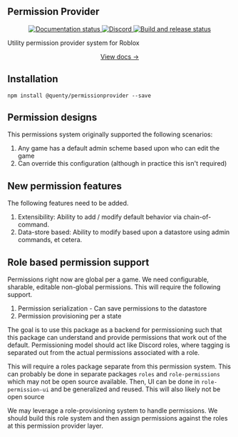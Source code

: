 ## Permission Provider
<div align="center">
  <a href="http://quenty.github.io/NevermoreEngine/">
    <img src="https://github.com/Quenty/NevermoreEngine/actions/workflows/docs.yml/badge.svg" alt="Documentation status" />
  </a>
  <a href="https://discord.gg/mhtGUS8">
    <img src="https://img.shields.io/discord/385151591524597761?color=5865F2&label=discord&logo=discord&logoColor=white" alt="Discord" />
  </a>
  <a href="https://github.com/Quenty/NevermoreEngine/actions">
    <img src="https://github.com/Quenty/NevermoreEngine/actions/workflows/build.yml/badge.svg" alt="Build and release status" />
  </a>
</div>

Utility permission provider system for Roblox

<div align="center"><a href="https://quenty.github.io/NevermoreEngine/api/PermissionService">View docs →</a></div>

## Installation
```
npm install @quenty/permissionprovider --save
```

## Permission designs
This permissions system originally supported the following scenarios:

1. Any game has a default admin scheme based upon who can edit the game
2. Can override this configuration (although in practice this isn't required)

## New permission features
The following features need to be added.

1. Extensibility: Ability to add / modify default behavior via chain-of-command.
2. Data-store based: Ability to modify based upon a datastore using admin commands, et cetera.

## Role based permission support
Permissions right now are global per a game. We need configurable, sharable, editable non-global permissions. This will require the following support.

1. Permission serialization - Can save permissions to the datastore
2. Permission provisioning per a state

The goal is to use this package as a backend for permissioning such that this package can understand and provide permissions that work out of the default. Permissioning model should act like Discord roles, where tagging is separated out from the actual permissions associated with a role.

This will require a roles package separate from this permission system. This can probably be done in separate packages `roles` and `role-permissions` which may not be open source available. Then, UI can be done in `role-permission-ui` and be generalized and reused. This will also likely not be open source

We may leverage a role-provisioning system to handle permissions. We should build this role system and then assign permissions against the roles at this permission provider layer.